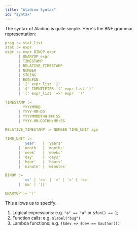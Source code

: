 ```yaml
---
title: "Aladino Syntax"
id: "syntax"
---
```


The syntax of Aladino is quite simple. Here's the BNF grammar representation:

```yaml
prog := stat_list
stat := expr
expr := expr BINOP expr
      | UNARYOP expr
      | TIMESTAMP
      | RELATIVE_TIMESTAMP
      | NUMBER
      | STRING
      | BOOLEAN
      | '[' expr_list ']'
      | '$' IDENTIFIER '(' expr_list ')'
      | '(' expr_list '=>' expr  ')'

TIMESTAMP := 
        YYYYMMDD 
      | YYYY-MM-DD
      | YYYYMMDDTHH:MM:SS
      | YYYY-MM-DDTHH:MM:SS

RELATIVE_TIMESTAMP := NUMBER TIME_UNIT ago

TIME_UNIT := 
        'year'   | 'years'
      | 'month'  | 'months'
      | 'week'   | 'weeks'
      | 'day'    | 'days'
      | 'hour'   | 'hours'
      | 'minute' | 'minutes'

BINOP := 
        '==' | '>=' | '>' | '<' | '<=' 
      | '&&' | '||' 

UNARYOP := '!'
```

This allows us to specify:

1. Logical expressions: e.g. `"a" == "a"` or `$fun() == 1`;
2. Function calls: e.g. `$label("bug")`
3. Lambda functions: e.g. `($dev => $dev == $author())`